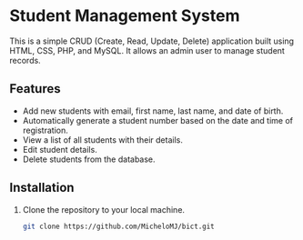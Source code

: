 # Student Management System

This is a simple CRUD (Create, Read, Update, Delete) application built using HTML, CSS, PHP, and MySQL. It allows an admin user to manage student records.

## Features

- Add new students with email, first name, last name, and date of birth.
- Automatically generate a student number based on the date and time of registration.
- View a list of all students with their details.
- Edit student details.
- Delete students from the database.

## Installation

1. Clone the repository to your local machine.
   ```bash
   git clone https://github.com/MicheloMJ/bict.git

